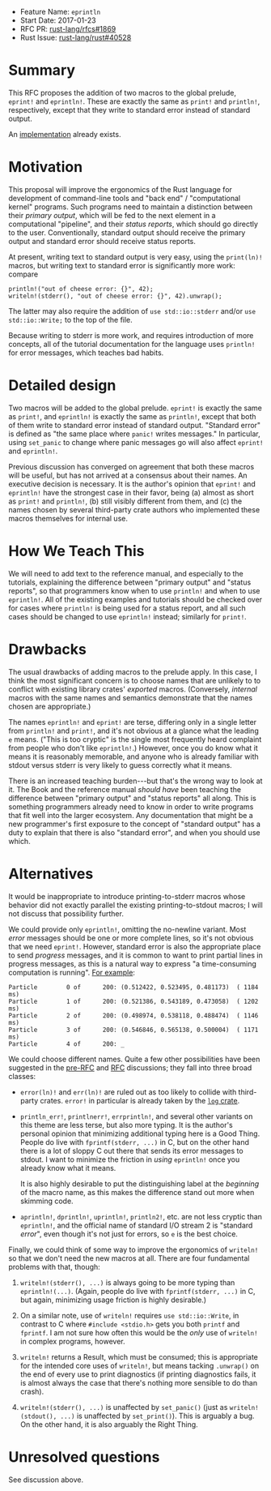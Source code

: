 - Feature Name: `eprintln`
- Start Date: 2017-01-23
- RFC PR: [rust-lang/rfcs#1869](https://github.com/rust-lang/rfcs/pull/1869)
- Rust Issue: [rust-lang/rust#40528](https://github.com/rust-lang/rust/issues/40528)

# Summary
[summary]: #summary

This RFC proposes the addition of two macros to the global prelude,
`eprint!` and `eprintln!`.  These are exactly the same as `print!` and
`println!`, respectively, except that they write to standard error
instead of standard output.

An [implementation][] already exists.

# Motivation
[motivation]: #motivation

This proposal will improve the ergonomics of the Rust language for
development of command-line tools and "back end" / "computational
kernel" programs.  Such programs need to maintain a distinction
between their _primary output_, which will be fed to the next element
in a computational "pipeline", and their _status reports_, which
should go directly to the user.  Conventionally, standard output
should receive the primary output and standard error should receive
status reports.

At present, writing text to standard output is very easy, using the
`print(ln)!` macros, but writing text to standard error is
significantly more work: compare

    println!("out of cheese error: {}", 42);
    writeln!(stderr(), "out of cheese error: {}", 42).unwrap();

The latter may also require the addition of `use std::io::stderr`
and/or `use std::io::Write;` to the top of the file.

Because writing to stderr is more work, and requires introduction of
more concepts, all of the tutorial documentation for the language uses
`println!` for error messages, which teaches bad habits.

# Detailed design
[design]: #detailed-design

Two macros will be added to the global prelude.  `eprint!` is exactly
the same as `print!`, and `eprintln!` is exactly the same as
`println!`, except that both of them write to standard error instead
of standard output.  "Standard error" is defined as "the same place
where `panic!` writes messages."  In particular, using `set_panic` to
change where panic messages go will also affect `eprint!` and
`eprintln!`.

Previous discussion has converged on agreement that both these macros
will be useful, but has not arrived at a consensus about their names.
An executive decision is necessary.  It is the author's opinion that
`eprint!` and `eprintln!` have the strongest case in their favor,
being (a) almost as short as `print!` and `println!`, (b) still
visibly different from them, and (c) the names chosen by several
third-party crate authors who implemented these macros themselves for
internal use.

# How We Teach This
[how-we-teach-this]: #how-we-teach-this

We will need to add text to the reference manual, and especially to
the tutorials, explaining the difference between "primary output" and
"status reports", so that programmers know when to use `println!` and
when to use `eprintln!`.  All of the existing examples and tutorials
should be checked over for cases where `println!` is being used for a
status report, and all such cases should be changed to use `eprintln!`
instead; similarly for `print!`.

# Drawbacks
[drawbacks]: #drawbacks

The usual drawbacks of adding macros to the prelude apply.  In this
case, I think the most significant concern is to choose names that are
unlikely to to conflict with existing library crates' _exported_
macros.  (Conversely, _internal_ macros with the same names and
semantics demonstrate that the names chosen are appropriate.)

The names `eprintln!` and `eprint!` are terse, differing only in a
single letter from `println!` and `print!`, and it's not obvious at a
glance what the leading `e` means.  ("This is too cryptic" is the
single most frequently heard complaint from people who don't like
`eprintln!`.)  However, once you do know what it means it is
reasonably memorable, and anyone who is already familiar with stdout
versus stderr is very likely to guess correctly what it means.

There is an increased teaching burden---but that's the wrong way to
look at it.  The Book and the reference manual _should have_ been
teaching the difference between "primary output" and "status reports"
all along.  This is something programmers already need to know in
order to write programs that fit well into the larger ecosystem.  Any
documentation that might be a new programmer's first exposure to the
concept of "standard output" has a duty to explain that there is also
"standard error", and when you should use which.

# Alternatives
[alternatives]: #alternatives

It would be inappropriate to introduce printing-to-stderr macros whose
behavior did not exactly parallel the existing printing-to-stdout
macros; I will not discuss that possibility further.

We could provide only `eprintln!`, omitting the no-newline variant.
Most _error_ messages should be one or more complete lines, so it's
not obvious that we need `eprint!`.  However, standard error is also
the appropriate place to send _progress_ messages, and it is common to
want to print partial lines in progress messages, as this is a natural
way to express "a time-consuming computation is running".
[For example][progress-ex]:

```
Particle        0 of      200: (0.512422, 0.523495, 0.481173)  ( 1184 ms)
Particle        1 of      200: (0.521386, 0.543189, 0.473058)  ( 1202 ms)
Particle        2 of      200: (0.498974, 0.538118, 0.488474)  ( 1146 ms)
Particle        3 of      200: (0.546846, 0.565138, 0.500004)  ( 1171 ms)
Particle        4 of      200: _
```

We could choose different names.  Quite a few other possibilities have
been suggested in the [pre-RFC][] and [RFC][] discussions; they fall
into three broad classes:

 * `error(ln)!` and `err(ln)!` are ruled out as too likely to collide
   with third-party crates.  `error!` in particular is already taken
   by the [`log` crate][log-crate].

 * `println_err!`, `printlnerr!`, `errprintln!`, and several other
   variants on this theme are less terse, but also more typing.  It is
   the author's personal opinion that minimizing additional typing
   here is a Good Thing.  People do live with `fprintf(stderr, ...)`
   in C, but on the other hand there is a lot of sloppy C out there
   that sends its error messages to stdout.  I want to minimize the
   friction in _using_ `eprintln!` once you already know what it means.

   It is also highly desirable to put the distinguishing label at the
   _beginning_ of the macro name, as this makes the difference stand
   out more when skimming code.

 * `aprintln!`, `dprintln!`, `uprintln!`, `println2!`, etc. are not
   less cryptic than `eprintln!`, and the official name of standard
   I/O stream 2 is "standard _error_", even though it's not just for
   errors, so `e` is the best choice.

Finally, we could think of some way to improve the ergonomics of
`writeln!` so that we don't need the new macros at all.  There are
four fundamental problems with that, though:

1. `writeln!(stderr(), ...)` is always going to be more typing than
   `eprintln!(...)`.  (Again, people do live with `fprintf(stderr,
   ...)` in C, but again, minimizing usage friction is highly
   desirable.)

1. On a similar note, use of `writeln!` requires `use std::io::Write`,
   in contrast to C where `#include <stdio.h>` gets you both `printf`
   and `fprintf`.  I am not sure how often this would be the _only_
   use of `writeln!` in complex programs, however.

1. `writeln!` returns a Result, which must be consumed; this is
   appropriate for the intended core uses of `writeln!`, but means
   tacking `.unwrap()` on the end of every use to print diagnostics
   (if printing diagnostics fails, it is almost always the case that
   there's nothing more sensible to do than crash).

1. `writeln!(stderr(), ...)` is unaffected by `set_panic()` (just as
   `writeln!(stdout(), ...)` is unaffected by `set_print()`).  This is
   arguably a bug.  On the other hand, it is also arguably the Right Thing.

# Unresolved questions
[unresolved]: #unresolved-questions

See discussion above.

[pre-RFC]: https://internals.rust-lang.org/t/extremely-pre-rfc-eprintln/4635/10
[RFC]: https://github.com/rust-lang/rfcs/pull/1869
[progress-ex]: https://github.com/rust-lang/rfcs/pull/1869#issuecomment-274609380
[log-crate]: https://crates.io/crates/log
[implementation]: https://github.com/rust-lang/rust/pull/39229/files
